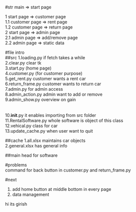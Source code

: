 #str
main => start page

1      start page => customer page<br/>
1.1 customer page => rent page<br/>
1.2 customer page => return page<br/>
2      start page => admin page<br/>
2.1    admin page => add/remove page<br/>
2.2    admin page => static data<br/>

#file intro<br/>
##src
1.loading.py if fetch takes a while<br/>
2.clear.py clear tk<br/>
3.start.py (home page)<br/>
4.customer.py (for customer purpose)<br/>
5.get_rent.py customer wants a rent car<br/>
6.return_frame.py customer wants to return car<br/>
7.admin.py for admin access<br/>
8.admin_action.py admin want to add or remove <br/>
9.admin_show.py overview on gain <br/>
<br/><br/>
10.__init__.py it enables importing from src folder<br/>
11.RentalSoftware.py whole software is object of this class<br/>
12.vehical.py class for car<br/>
13.update_cache.py when user want to quit <br/>

##cache
1.all.xlsx maintains car objects<br/>
2.general.xlsx has general info<br/>

##main
head for software<br/>

#problems<br/>
command for back button in customer.py and return_frame.py

#next<br/>
1. add home button at middle bottom in every page<br/>
2. data management<br/>

hi its girish

